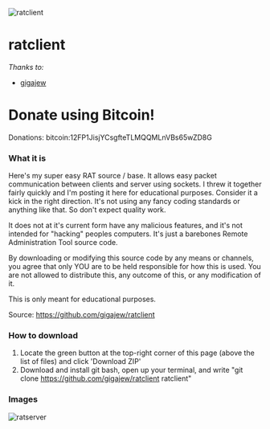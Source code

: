 ![ratclient](https://i.imgur.com/enNkRdA.png "ratclient")
# ratclient
*Thanks to:*
- [gigajew](https://github.com/gigajew "gigajew")

# Donate using Bitcoin!
Donations: bitcoin:12FP1JisjYCsgfteTLMQQMLnVBs65wZD8G

### What it is
Here's my super easy RAT source / base. It allows easy packet communication between clients and server using sockets. I threw it together fairly quickly and I'm posting it here for educational purposes. Consider it a kick in the right direction. It's not using any fancy coding standards or anything like that. So don't expect quality work. 

It does not at it's current form have any malicious features, and it's not intended for "hacking" peoples computers. It's just a barebones Remote Administration Tool source code.

By downloading or modifying this source code by any means or channels, you agree that only YOU are to be held responsible for how this is used. You are not allowed to distribute this, any outcome of this, or any modification of it.

This is only meant for educational purposes.

Source: https://github.com/gigajew/ratclient

### How to download
1. Locate the green button at the top-right corner of this page (above the list of files) and click 'Download ZIP'
2. Download and install git bash, open up your terminal, and write "git clone https://github.com/gigajew/ratclient ratclient"

### Images
![ratserver](https://i.imgur.com/jnWyhRA.png "ratserver")

